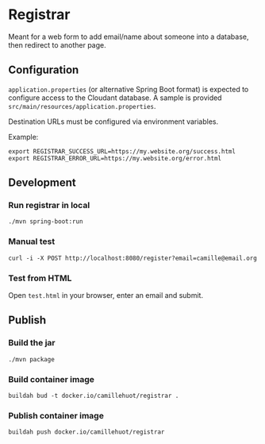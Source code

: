 # Registrar

Meant for a web form to add email/name about someone into a database, then
redirect to another page.

## Configuration

`application.properties` (or alternative Spring Boot format) is expected to
configure access to the Cloudant database.
A sample is provided `src/main/resources/application.properties`.

Destination URLs must be configured via environment variables.

Example:

```shell
export REGISTRAR_SUCCESS_URL=https://my.website.org/success.html
export REGISTRAR_ERROR_URL=https://my.website.org/error.html
```

## Development

### Run registrar in local

```shell
./mvn spring-boot:run
```

### Manual test

```shell
curl -i -X POST http://localhost:8080/register?email=camille@email.org
```

### Test from HTML

Open `test.html` in your browser, enter an email and submit.

## Publish

### Build the jar

```shell
./mvn package
```

### Build container image

```shell
buildah bud -t docker.io/camillehuot/registrar .
```

### Publish container image

```shell
buildah push docker.io/camillehuot/registrar
```

